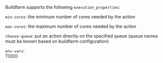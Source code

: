 Buildfarm supports the following `execution_properties`:

`min-cores`: the minimum number of cores needed by the action

`max-cores`: the maximum number of cores needed by the action

`choose-queue`: put an action directly on the specified queue (queue names must be known based on buildfarm configuration) 

`env-vars`:  
TODO